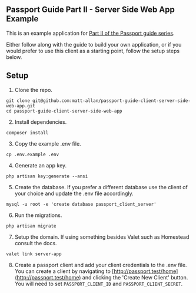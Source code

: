 ## Passport Guide Part II - Server Side Web App Example

This is an example application for [Part II of the Passport guide series](https://mattallan.me/posts/passport-guide-server-side-web-app-clients).

Either follow along with the guide to build your own application, or if you would prefer to use this client as a starting point, follow the setup steps below.

## Setup

1. Clone the repo.

```
git clone git@github.com:matt-allan/passport-guide-client-server-side-web-app.git
cd passport-guide-client-server-side-web-app
```

2. Install dependencies.

```
composer install
```

3. Copy the example .env file.

```
cp .env.example .env
```

4. Generate an app key.

```
php artisan key:generate --ansi
```

5. Create the database. If you prefer a different database use the client of your choice and update the .env file accordingly.

```
mysql -u root -e 'create database passport_client_server'
```

6. Run the migrations.

```
php artisan migrate
```

7. Setup the domain. If using something besides Valet such as Homestead consult the docs.

```
valet link server-app
```

8. Create a passport client and add your client credentials to the .env file. You can create a client by navigating to [http://passport.test/home](http://passport.test/home) and clicking the 'Create New Client' button. You will need to set `PASSPORT_CLIENT_ID` and `PASSPORT_CLIENT_SECRET`.